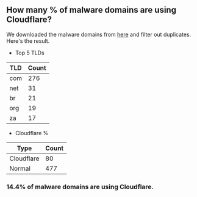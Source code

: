 ## How many % of malware domains are using Cloudflare?


We downloaded the malware domains from [here](https://urlhaus.abuse.ch) and filter out duplicates.
Here's the result.


[//]: # (start replacement)


- Top 5 TLDs

| TLD | Count |
| --- | --- |
| com | 276 |
| net | 31 |
| br | 21 |
| org | 19 |
| za | 17 |


- Cloudflare %

| Type | Count |
| --- | --- |
| Cloudflare | 80 |
| Normal | 477 |


### 14.4% of malware domains are using Cloudflare.